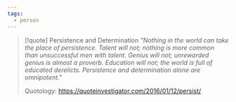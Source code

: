 ```yaml
---
tags:
  - person
---
```

> [!quote] Persistence and Determination
> _"Nothing in the world can take the place of persistence. Talent will not; nothing is more common than unsuccessful men with talent. Genius will not; unrewarded genius is almost a proverb. Education will not; the world is full of educated derelicts. Persistence and determination alone are omnipotent."_
>
> Quotology: https://quoteinvestigator.com/2016/01/12/persist/
